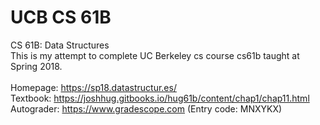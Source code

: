 # UCB CS 61B
CS 61B: Data Structures \
This is my attempt to complete UC Berkeley cs course cs61b taught at Spring 2018. \
\
Homepage: https://sp18.datastructur.es/ \
Textbook: https://joshhug.gitbooks.io/hug61b/content/chap1/chap11.html \
Autograder: https://www.gradescope.com (Entry code: MNXYKX)
